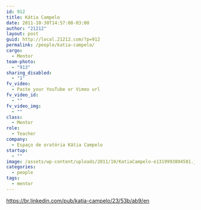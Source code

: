 ```yaml
---
id: 912
title: Kátia Campelo
date: 2011-10-30T14:57:08-03:00
author: "21212"
layout: post
guid: http://local.21212.com/?p=912
permalink: /people/katia-campelo/
cargo:
  - Mentor
team-photo:
  - "913"
sharing_disabled:
  - "1"
fv_video:
  - Paste your YouTube or Vimeo url
fv_video_id:
  - ""
fv_video_img:
  - ""
class:
  - Mentor
role:
  - Teacher
company:
  - Espaço de oratória Kátia Campelo
startup:
  - ""
image: /assets/wp-content/uploads/2011/10/KatiaCampelo-e1319993804581.jpg
categories:
  - people
tags:
  - mentor
---
```

https://br.linkedin.com/pub/katia-campelo/23/53b/ab9/en